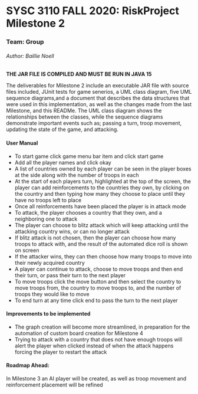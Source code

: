 # SYSC 3110 FALL 2020: RiskProject Milestone 2
### Team: Group
###### Author: Baillie Noell
**THE JAR FILE IS COMPILED AND MUST BE RUN IN JAVA 15**

The deliverables for Milestone 2 include an executable JAR file with source files included, JUnit tests for game senerios, a UML class diagram, 
five UML sequence diagrams,and a document that describes the data structures that were used in this implementation, as well as the changes made from the last Milestone, 
and this READMe. The UML class diagram shows the relationships between the classes, while the sequence diagrams demonstrate
important events such as; passing a turn, troop movement, updating the state of the game, and attacking.

#### User Manual
- To start game click game menu bar item and click start game 
- Add all the player names and click okay
- A list of countries owned by each player can be seen in the player boxes at the side along with the number of troops in each
- At the start of each players turn, highlighted at the top of the screen, the player can add reinforcements to the countries they own, by clicking on the country and then typing how many they choose to place until they have no troops left to place
- Once all reinforcements have been placed the player is in attack mode
- To attack, the player chooses a country that they own, and a neighboring one to attack 
- The player can choose to blitz attack which will keep attacking until the attacking country wins, or can no longer attack
- If blitz attack is not chosen, then the player can choose how many troops to attack with, and the result of the automated dice roll is shown on screen
- If the attacker wins, they can then choose how many troops to move into their newly acquired country
- A player can continue to attack, choose to move troops and then end their turn, or pass their turn to the next player
- To move troops click the move button and then select the country to move troops from, the country to move troops to, and the number of troops they would like to move
- To end turn at any time click end to pass the turn to the next player

#### Improvements to be implemented  
- The graph creation will become more streamlined, in preparation for the automation of custom board creation for Milestone 4
- Trying to attack with a country that does not have enough troops will alert the player when clicked instead of when the attack happens forcing the player to restart the attack

#### Roadmap Ahead:
 In Milestone 3 an AI player will be created, as well as troop movement and reinforcement placement will be refined



